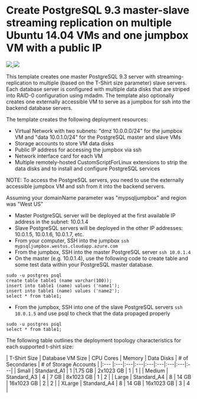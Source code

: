 # Create PostgreSQL 9.3 master-slave streaming replication on multiple Ubuntu 14.04 VMs and one jumpbox VM with a public IP

<a href="https://portal.azure.cn/#create/Microsoft.Template/uri/https%3A%2F%2Fraw.githubusercontent.com%2Fpjshi23%2Fazure-quick-start-china%2Fmaster%2Fpostgresql-on-ubuntu%20-%20Copy%2Fazuredeploy.json" target="_blank">
    <img src="http://azuredeploy.net/deploybutton.png"/>
</a>
<a href="http://armviz.io/#/?load=https%3A%2F%2Fraw.githubusercontent.com%2FAzure%2Fazure-quickstart-templates%2Fmaster%2Fpostgresql-on-ubuntu%20-%20Copy%2Fazuredeploy.json" target="_blank">
    <img src="http://armviz.io/visualizebutton.png"/>
</a>

This template creates one master PostgreSQL 9.3 server with streaming-replication to multiple (based on the T-Shirt size parameter) slave servers. Each database server is configured with multiple data disks that are striped into RAID-0 configuration using mdadm. The template also optionally creates one externally accessible VM to serve as a jumpbox for ssh into the backend database servers.

The template creates the following deployment resources:
* Virtual Network with two subnets: "dmz 10.0.0.0/24" for the jumpbox VM and "data 10.0.1.0/24" for the PostgreSQL master and slave VMs
* Storage accounts to store VM data disks
* Public IP address for accessing the jumpbox via ssh
* Network interface card for each VM
* Multiple remotely-hosted CustomScriptForLinux extensions to strip the data disks and to install and configure PostgreSQL services

NOTE: To access the PostgreSQL servers, you need to use the externally accessible jumpbox VM and ssh from it into the backend servers.

Assuming your domainName parameter was "mypsqljumpbox" and region was "West US"
* Master PostgreSQL server will be deployed at the first available IP address in the subnet: 10.0.1.4
* Slave PostgreSQL servers will be deployed in the other IP addresses: 10.0.1.5, 10.0.1.6, 10.0.1.7, etc.
* From your computer, SSH into the jumpbox `ssh mypsqljumpbox.westus.cloudapp.azure.com`
* From the jumpbox, SSH into the master PostgreSQL server `ssh 10.0.1.4`
* On the master (e.g. 10.0.1.4), use the following code to create table and some test data within your PostgreSQL master database.

```
sudo -u postgres psql
create table table1 (name varchar(100));
insert into table1 (name) values ('name1');
insert into table1 (name) values ('name2');
select * from table1;
```

* From the jumpbox, SSH into one of the slave PostgreSQL servers `ssh 10.0.1.5` and use psql to check that the data propaged properly

```
sudo -u postgres psql
select * from table1;
```

The following table outlines the deployment topology characteristics for each supported t-shirt size:

| T-Shirt Size | Database VM Size | CPU Cores | Memory | Data Disks | # of Secondaries | # of Storage Accounts |
|:--- |:---|:---|:---|:---|:---|:---|:---|:---|
| Small | Standard_A1 | 1 |1.75 GB | 2x1023 GB | 1 | 1 |
| Medium | Standard_A3 | 4 | 7 GB | 8x1023 GB | 1 | 2 |
| Large | Standard_A4 | 8 | 14 GB | 16x1023 GB | 2 | 2 |
| XLarge | Standard_A4 | 8 | 14 GB | 16x1023 GB | 3 | 4 |
